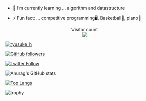 - 🌱 I’m currently learning ... algorithm and datastructure

- ⚡ Fun fact: ... competitive programming🖥,  Basketball🏀,  piano🎹

<p align="center"> 
  Visitor count<br>
  <img src="https://profile-counter.glitch.me/ryusuke920/count.svg" />
</p>

[![ryusuke_h](https://img.shields.io/endpoint?url=https%3A%2F%2Fatcoder-badges.now.sh%2Fapi%2Fatcoder%2Fjson%2Fryusuke_h)](https://atcoder.jp/users/ryusuke_h)

[![GitHub followers](https://img.shields.io/github/followers/ryusuke920.svg?style=social&label=Follow&maxAge=2592000)](https://github.com/ryusuke920?tab=followers)

[![Twitter Follow](https://img.shields.io/twitter/follow/ryusuke__h?style=social)](https://twitter.com/ryusuke__h)

![Anurag's GitHub stats](https://github-readme-stats.vercel.app/api?username=ryusuke920&show_icons=true&theme=highcontrast)  

[![Top Langs](https://github-readme-stats.vercel.app/api/top-langs/?username=ryusuke920&theme=dark&layout=compact&langs_count=10)](https://github.com/anuraghazra/github-readme-stats) 

![trophy](https://github-profile-trophy.vercel.app/?username=ryusuke920&row=1&column=8&theme=algolia)

<!--
## Links
<p>
  <a href="https://atcoder.jp/users/ryusuke_h">
<img src="https://user-images.githubusercontent.com/66785066/114270597-415f0080-9a48-11eb-9c6d-ce5c26af141e.png" alt="AtCoder"/>
  </a>
  <a href="https://twitter.com/ryusuke__h">
<img src="https://user-images.githubusercontent.com/66785066/114270556-fb09a180-9a47-11eb-8e89-4fb32966321b.png" alt="Twitter"/>
  </a>
</p> 
-->
